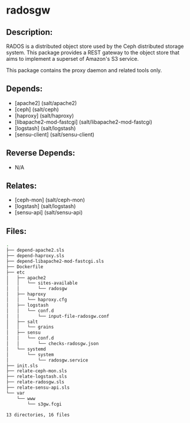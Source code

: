 # radosgw

## Description:

RADOS is a distributed object store used by the Ceph distributed storage system.  This package provides a REST gateway to the object store that aims to implement a superset of Amazon's S3 service.

This package contains the proxy daemon and related tools only.

## Depends:

  -  [apache2] (salt/apache2)
  -  [ceph] (salt/ceph)
  -  [haproxy] (salt/haproxy)
  -  [libapache2-mod-fastcgi] (salt/libapache2-mod-fastcgi)
  -  [logstash] (salt/logstash)
  -  [sensu-client] (salt/sensu-client)

## Reverse Depends:

  -  N/A

## Relates:

  -  [ceph-mon] (salt/ceph-mon)
  -  [logstash] (salt/logstash)
  -  [sensu-api] (salt/sensu-api)

## Files:

```bash
.
├── depend-apache2.sls
├── depend-haproxy.sls
├── depend-libapache2-mod-fastcgi.sls
├── Dockerfile
├── etc
│   ├── apache2
│   │   └── sites-available
│   │       └── radosgw
│   ├── haproxy
│   │   └── haproxy.cfg
│   ├── logstash
│   │   └── conf.d
│   │       └── input-file-radosgw.conf
│   ├── salt
│   │   └── grains
│   ├── sensu
│   │   └── conf.d
│   │       └── checks-radosgw.json
│   └── systemd
│       └── system
│           └── radosgw.service
├── init.sls
├── relate-ceph-mon.sls
├── relate-logstash.sls
├── relate-radosgw.sls
├── relate-sensu-api.sls
└── var
    └── www
        └── s3gw.fcgi

13 directories, 16 files
```
